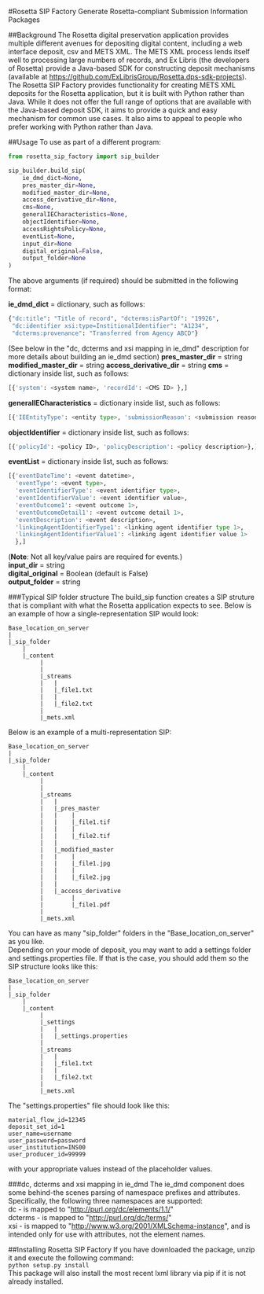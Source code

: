 #Rosetta SIP Factory
Generate Rosetta-compliant Submission Information Packages

##Background
The Rosetta digital preservation application provides multiple different avenues for depositing digital content, including a web interface deposit, csv and METS XML. The METS XML process lends itself well to processing large numbers of records, and Ex Libris (the developers of Rosetta) provide a Java-based SDK for constructing deposit mechanisms (available at https://github.com/ExLibrisGroup/Rosetta.dps-sdk-projects).  
The Rosetta SIP Factory provides functionality for creating METS XML deposits for the Rosetta application, but it is built with Python rather than Java. While it does not offer the full range of options that are available with the Java-based deposit SDK, it aims to provide a quick and easy mechanism for common use cases. It also aims to appeal to people who prefer working with Python rather than Java.


##Usage
To use as part of a different program:
```python
from rosetta_sip_factory import sip_builder

sip_builder.build_sip(
    ie_dmd_dict=None,
    pres_master_dir=None,
    modified_master_dir=None,
    access_derivative_dir=None,
    cms=None,
    generalIECharacteristics=None,
    objectIdentifier=None,
    accessRightsPolicy=None,
    eventList=None,
    input_dir=None
    digital_original=False,
    output_folder=None
)
```

The above arguments (if required) should be submitted in the following format:

**ie_dmd_dict** = dictionary, such as follows:
```python
{"dc:title": "Title of record", "dcterms:isPartOf": "19926",
 "dc:identifier xsi:type=InstitionalIdentifier": "A1234",
 "dcterms:provenance": "Transferred from Agency ABCD"}
```
(See below in the "dc, dcterms and xsi mapping in ie_dmd" description for more
details about building an ie_dmd section)
**pres_master_dir** = string
**modified_master_dir** = string
**access_derivative_dir** = string
**cms** = dictionary inside list, such as follows:  
```python
[{'system': <system name>, 'recordId': <CMS ID> },]
```  
**generalIECharacteristics** = dictionary inside list, such as follows:  
```python
[{'IEEntityType': <entity type>, 'submissionReason': <submission reason>},]
``` 
**objectIdentifier** = dictionary inside list, such as follows:  
```python
[{'policyId': <policy ID>, 'policyDescription': <policy description>},]
```  
**eventList** = dictionary inside list, such as follows:  
```python
[{'eventDateTime': <event datetime>, 
  'eventType': <event type>,
  'eventIdentifierType': <event identifier type>, 
  'eventIdentifierValue': <event identifier value>,
  'eventOutcome1': <event outcome 1>,
  'eventOutcomeDetail1': <event outcome detail 1>,
  'eventDescription': <event description>,
  'linkingAgentIdentifierType1': <linking agent identifier type 1>,
  'linkingAgentIdentifierValue1': <linking agent identifier value 1>
  },]
```  
(**Note**: Not all key/value pairs are required for events.)  
**input_dir** = string  
**digital_original** = Boolean (default is False)  
**output_folder** = string

###Typical SIP folder structure
The build_sip function creates a SIP struture that is compliant with what the Rosetta application expects to see. Below is an example of how a single-representation SIP would look:
```
Base_location_on_server
|
|_sip_folder
    |
    |_content
         |
         |  
         |_streams
         |   |
         |   |_file1.txt
         |   |
         |   |_file2.txt
         |
         |_mets.xml
```
Below is an example of a multi-representation SIP:
```
Base_location_on_server
|
|_sip_folder
    |
    |_content
         |
         |
         |_streams
         |   |
         |   |_pres_master
         |   |    |
         |   |    |_file1.tif
         |   |    |
         |   |    |_file2.tif
         |   |
         |   |_modified_master
         |   |    |
         |   |    |_file1.jpg
         |   |    |
         |   |    |_file2.jpg
         |   |
         |   |_access_derivative
         |        |
         |        |_file1.pdf
         |    
         |_mets.xml
```


You can have as many "sip_folder" folders in the "Base_location_on_server" as you like.  
Depending on your mode of deposit, you may want to add a settings folder and settings.properties file. If that is the case, you should add them so the SIP structure looks like this:
```
Base_location_on_server
|
|_sip_folder
    |
    |_content
         |
         |_settings
         |   |
         |   |_settings.properties
         |
         |_streams
         |   |
         |   |_file1.txt
         |   |
         |   |_file2.txt
         |
         |_mets.xml
```   
The "settings.properties" file should look like this:

```
material_flow_id=12345
deposit_set_id=1
user_name=username
user_password=password
user_institution=INS00
user_producer_id=99999
```
with your appropriate values instead of the placeholder values.

###dc, dcterms and xsi mapping in ie_dmd
The ie_dmd component does some behind-the scenes parsing of namespace prefixes 
and attributes. Specifically, the following three namespaces are supported:   
dc - is mapped to "http://purl.org/dc/elements/1.1/"   
dcterms - is mapped to "http://purl.org/dc/terms/"   
xsi - is mapped to "http://www.w3.org/2001/XMLSchema-instance", and is
      intended only for use with attributes, not the element names.

##Installing Rosetta SIP Factory
If you have downloaded the package, unzip it and execute the following command:  
`python setup.py install`  
This package will also install the most recent lxml library via pip if it is
not already installed.